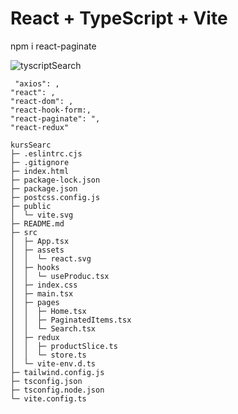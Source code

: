 # React + TypeScript + Vite

npm i react-paginate

![tyscriptSearch](https://github.com/Msolmaz4/searchPagenetion/assets/86296198/e0f47a37-6826-4cdb-8bbe-c21bd4a61d74)


    
     "axios": ,
    "react": ,
    "react-dom": ,
    "react-hook-form:,
    "react-paginate": ",
    "react-redux"


```
kursSearc
├─ .eslintrc.cjs
├─ .gitignore
├─ index.html
├─ package-lock.json
├─ package.json
├─ postcss.config.js
├─ public
│  └─ vite.svg
├─ README.md
├─ src
│  ├─ App.tsx
│  ├─ assets
│  │  └─ react.svg
│  ├─ hooks
│  │  └─ useProduc.tsx
│  ├─ index.css
│  ├─ main.tsx
│  ├─ pages
│  │  ├─ Home.tsx
│  │  ├─ PaginatedItems.tsx
│  │  └─ Search.tsx
│  ├─ redux
│  │  ├─ productSlice.ts
│  │  └─ store.ts
│  └─ vite-env.d.ts
├─ tailwind.config.js
├─ tsconfig.json
├─ tsconfig.node.json
└─ vite.config.ts

```

